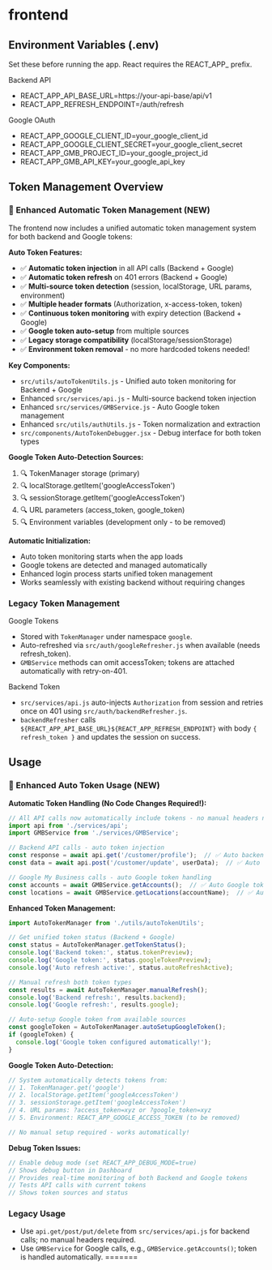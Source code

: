 # frontend

## Environment Variables (.env)

Set these before running the app. React requires the REACT_APP_ prefix.

Backend API
- REACT_APP_API_BASE_URL=https://your-api-base/api/v1
- REACT_APP_REFRESH_ENDPOINT=/auth/refresh

Google OAuth
- REACT_APP_GOOGLE_CLIENT_ID=your_google_client_id
- REACT_APP_GOOGLE_CLIENT_SECRET=your_google_client_secret
- REACT_APP_GMB_PROJECT_ID=your_google_project_id
- REACT_APP_GMB_API_KEY=your_google_api_key


## Token Management Overview

### 🚀 Enhanced Automatic Token Management (NEW)

The frontend now includes a unified automatic token management system for both backend and Google tokens:

**Auto Token Features:**
- ✅ **Automatic token injection** in all API calls (Backend + Google)
- ✅ **Automatic token refresh** on 401 errors (Backend + Google)
- ✅ **Multi-source token detection** (session, localStorage, URL params, environment)
- ✅ **Multiple header formats** (Authorization, x-access-token, token)
- ✅ **Continuous token monitoring** with expiry detection (Backend + Google)
- ✅ **Google token auto-setup** from multiple sources
- ✅ **Legacy storage compatibility** (localStorage/sessionStorage)
- ✅ **Environment token removal** - no more hardcoded tokens needed!

**Key Components:**
- `src/utils/autoTokenUtils.js` - Unified auto token monitoring for Backend + Google
- Enhanced `src/services/api.js` - Multi-source backend token injection
- Enhanced `src/services/GMBService.js` - Auto Google token management
- Enhanced `src/utils/authUtils.js` - Token normalization and extraction
- `src/components/AutoTokenDebugger.jsx` - Debug interface for both token types

**Google Token Auto-Detection Sources:**
1. 🔍 TokenManager storage (primary)
2. 🔍 localStorage.getItem('googleAccessToken')
3. 🔍 sessionStorage.getItem('googleAccessToken')
4. 🔍 URL parameters (access_token, google_token)
5. 🔍 Environment variables (development only - to be removed)

**Automatic Initialization:**
- Auto token monitoring starts when the app loads
- Google tokens are detected and managed automatically
- Enhanced login process starts unified token management
- Works seamlessly with existing backend without requiring changes

### Legacy Token Management

Google Tokens
- Stored with `TokenManager` under namespace `google`.
- Auto-refreshed via `src/auth/googleRefresher.js` when available (needs refresh_token).
- `GMBService` methods can omit accessToken; tokens are attached automatically with retry-on-401.

Backend Token
- `src/services/api.js` auto-injects `Authorization` from session and retries once on 401 using `src/auth/backendRefresher.js`.
- `backendRefresher` calls `${REACT_APP_API_BASE_URL}${REACT_APP_REFRESH_ENDPOINT}` with body `{ refresh_token }` and updates the session on success.

## Usage

### 🎯 Enhanced Auto Token Usage (NEW)

**Automatic Token Handling (No Code Changes Required!):**
```javascript
// All API calls now automatically include tokens - no manual headers needed!
import api from './services/api';
import GMBService from './services/GMBService';

// Backend API calls - auto token injection
const response = await api.get('/customer/profile');  // ✅ Auto backend token
const data = await api.post('/customer/update', userData);  // ✅ Auto refresh on 401

// Google My Business calls - auto Google token handling
const accounts = await GMBService.getAccounts();  // ✅ Auto Google token detection
const locations = await GMBService.getLocations(accountName);  // ✅ Auto refresh
```

**Enhanced Token Management:**
```javascript
import AutoTokenManager from './utils/autoTokenUtils';

// Get unified token status (Backend + Google)
const status = AutoTokenManager.getTokenStatus();
console.log('Backend token:', status.tokenPreview);
console.log('Google token:', status.googleTokenPreview);
console.log('Auto refresh active:', status.autoRefreshActive);

// Manual refresh both token types
const results = await AutoTokenManager.manualRefresh();
console.log('Backend refresh:', results.backend);
console.log('Google refresh:', results.google);

// Auto-setup Google token from available sources
const googleToken = AutoTokenManager.autoSetupGoogleToken();
if (googleToken) {
  console.log('Google token configured automatically!');
}
```

**Google Token Auto-Detection:**
```javascript
// System automatically detects tokens from:
// 1. TokenManager.get('google')
// 2. localStorage.getItem('googleAccessToken')
// 3. sessionStorage.getItem('googleAccessToken')
// 4. URL params: ?access_token=xyz or ?google_token=xyz
// 5. Environment: REACT_APP_GOOGLE_ACCESS_TOKEN (to be removed)

// No manual setup required - works automatically!
```

**Debug Token Issues:**
```javascript
// Enable debug mode (set REACT_APP_DEBUG_MODE=true)
// Shows debug button in Dashboard
// Provides real-time monitoring of both Backend and Google tokens
// Tests API calls with current tokens
// Shows token sources and status
```

### Legacy Usage

- Use `api.get/post/put/delete` from `src/services/api.js` for backend calls; no manual headers required.
- Use `GMBService` for Google calls, e.g., `GMBService.getAccounts()`; token is handled automatically.
=======
